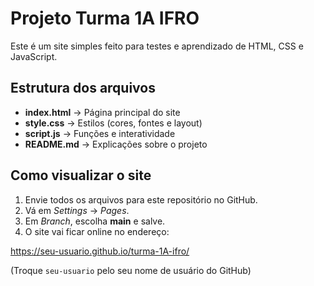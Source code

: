 # Projeto Turma 1A IFRO

Este é um site simples feito para testes e aprendizado de HTML, CSS e JavaScript.

## Estrutura dos arquivos
- **index.html** → Página principal do site  
- **style.css** → Estilos (cores, fontes e layout)  
- **script.js** → Funções e interatividade  
- **README.md** → Explicações sobre o projeto

## Como visualizar o site
1. Envie todos os arquivos para este repositório no GitHub.  
2. Vá em *Settings* → *Pages*.  
3. Em *Branch*, escolha **main** e salve.  
4. O site vai ficar online no endereço:

https://seu-usuario.github.io/turma-1A-ifro/

(Troque `seu-usuario` pelo seu nome de usuário do GitHub)